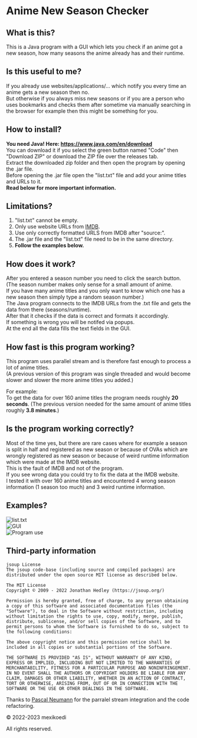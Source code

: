 # Anime New Season Checker

## What is this?
This is a Java program with a GUI which lets you check if an anime got a new season, how many seasons the anime already has and their runtime.

## Is this useful to me?
If you already use websites/applications/... which notify you every time an anime gets a new season then no. <br>
But otherwise if you always miss new seasons or if you are a person who uses bookmarks and checks them after sometime via manually searching in the browser for example then this might be something for you.

## How to install?
**You need Java! Here: https://www.java.com/en/download** <br>
You can download it if you select the green button named "Code" then "Download ZIP" or download the ZIP file over the releases tab. <br>
Extract the downloaded zip folder and then open the program by opening the .jar file. <br>
Before opening the .jar file open the "list.txt" file and add your anime titles and URLs to it. <br>
**Read below for more important information.**

## Limitations?
1) "list.txt" cannot be empty. <br>
2) Only use website URLs from [IMDB](https://www.imdb.com). <br>
3) Use only correctly formatted URLS from IMDB after "source:". <br>
4) The .jar file and the "list.txt" file need to be in the same directory. <br>
5) **Follow the examples below.**

## How does it work?
After you entered a season number you need to click the search button. <br>
(The season number makes only sense for a small amount of anime. <br> 
If you have many anime titles and you only want to know which one has a new season then simply type a random season number.) <br>
The Java program connects to the IMDB URLs from the .txt file and gets the data from there (seasons/runtime). <br> 
After that it checks if the data is correct and formats it accordingly. <br>
If something is wrong you will be notifed via popups. <br>
At the end all the data fills the text fields in the GUI.

## How fast is this program working?
This program uses parallel stream and is therefore fast enough to process a lot of anime titles. <br>
(A previous version of this program was single threaded and would become slower and slower the more anime titles you added.)

For example: <br>
To get the data for over 160 anime titles the program needs roughly **20 seconds**.
(The previous version needed for the same amount of anime titles roughly **3.8 minutes**.)

## Is the program working correctly?
Most of the time yes, but there are rare cases where for example a season is split in half and registered as new season or because of OVAs which are wrongly registered as new season or because of weird runtime information which were made at the IMDB website. <br>
This is the fault of IMDB and not of the program. <br>
If you see wrong data you could try to fix the data at the IMDB website. <br>
I tested it with over 160 anime titles and encountered 4 wrong season information (1 season too much) and 3 weird runtime information.

## Examples?
![list.txt](https://ibb.co/x2s21db "list.txt") <br>
![GUI](https://ibb.co/C87GpcG "GUI") <br>
![Program use](https://ibb.co/jRTrtSB "Program use")

## Third-party information
```
jsoup License
The jsoup code-base (including source and compiled packages) are distributed under the open source MIT license as described below.

The MIT License
Copyright © 2009 - 2022 Jonathan Hedley (https://jsoup.org/)

Permission is hereby granted, free of charge, to any person obtaining a copy of this software and associated documentation files (the "Software"), to deal in the Software without restriction, including without limitation the rights to use, copy, modify, merge, publish, distribute, sublicense, and/or sell copies of the Software, and to permit persons to whom the Software is furnished to do so, subject to the following conditions:

The above copyright notice and this permission notice shall be included in all copies or substantial portions of the Software.

THE SOFTWARE IS PROVIDED "AS IS", WITHOUT WARRANTY OF ANY KIND, EXPRESS OR IMPLIED, INCLUDING BUT NOT LIMITED TO THE WARRANTIES OF MERCHANTABILITY, FITNESS FOR A PARTICULAR PURPOSE AND NONINFRINGEMENT. IN NO EVENT SHALL THE AUTHORS OR COPYRIGHT HOLDERS BE LIABLE FOR ANY CLAIM, DAMAGES OR OTHER LIABILITY, WHETHER IN AN ACTION OF CONTRACT, TORT OR OTHERWISE, ARISING FROM, OUT OF OR IN CONNECTION WITH THE SOFTWARE OR THE USE OR OTHER DEALINGS IN THE SOFTWARE.
```

Thanks to [Pascal Neumann](https://github.com/neumann-dev) for the parralel stream integration and the code refactoring.

© 2022-2023 mexikoedi 

All rights reserved.
